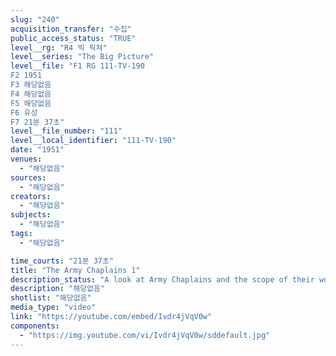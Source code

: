```yaml
---
slug: "240"
acquisition_transfer: "수집"
public_access_status: "TRUE"
level__rg: "R4 빅 픽쳐"
level__series: "The Big Picture"
level__file: "F1 RG 111-TV-190
F2 1951
F3 해당없음
F4 해당없음
F5 해당없음
F6 유성
F7 21분 37초"
level__file_number: "111"
level__local_identifier: "111-TV-190"
date: "1951"
venues: 
  - "해당없음"
sources: 
  - "해당없음"
creators: 
  - "해당없음"
subjects: 
  - "해당없음"
tags: 
  - "해당없음"

time_courts: "21분 37초"
title: "The Army Chaplains 1"
description_status: "A look at Army Chaplains and the scope of their work with soldiers."
description: "해당없음"
shotlist: "해당없음"
media_type: "video"
link: "https://youtube.com/embed/Ivdr4jVqV0w"
components: 
  - "https://img.youtube.com/vi/Ivdr4jVqV0w/sddefault.jpg"
---
```

